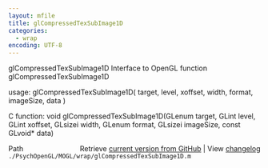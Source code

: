 ```yaml
---
layout: mfile
title: glCompressedTexSubImage1D
categories:
  - wrap
encoding: UTF-8
---
```


glCompressedTexSubImage1D  Interface to OpenGL function glCompressedTexSubImage1D

usage:  glCompressedTexSubImage1D( target, level, xoffset, width, format, imageSize, data )

C function:  void glCompressedTexSubImage1D(GLenum target, GLint level, GLint xoffset, GLsizei width, GLenum format, GLsizei imageSize, const GLvoid\* data)


<div class="code_header" style="text-align:right;">
  <span style="float:left;">Path&nbsp;&nbsp;</span> <span class="counter">Retrieve <a href=
  "https://raw.github.com/Psychtoolbox-3/Psychtoolbox-3/beta/./PsychOpenGL/MOGL/wrap/glCompressedTexSubImage1D.m">current version from GitHub</a> | View <a href=
  "https://github.com/Psychtoolbox-3/Psychtoolbox-3/commits/beta/./PsychOpenGL/MOGL/wrap/glCompressedTexSubImage1D.m">changelog</a></span>
</div>
<div class="code">
  <code>./PsychOpenGL/MOGL/wrap/glCompressedTexSubImage1D.m</code>
</div>
